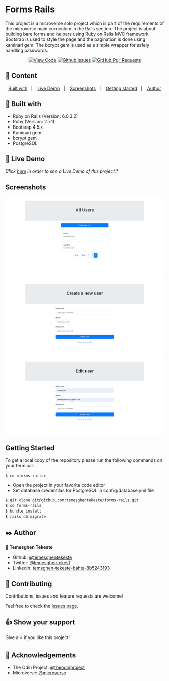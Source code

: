 # Forms Rails

This project is a microverse solo project which is part of the requirements of the microverse main curriculum in the Rails section. The project is about building bare forms and helpers using Ruby on Rails MVC framework. Bootsrap is used to style the page and the pagination is done using kaminari gem. The bcrypt gem is used as a simple wrapper for safely handling passwords.
      

<div align="center">

[![View Code](https://img.shields.io/badge/View%20-Code-green)](https://github.com/temesghentekeste/forms-rails/tree/feature/bare-metal-form)
[![Github Issues](https://img.shields.io/badge/GitHub-Issues-orange)](https://github.com/temesghentekeste/forms-rails/issues)
[![GitHub Pull Requests](https://img.shields.io/badge/GitHub-Pull%20Requests-blue)](https://github.com/temesghentekeste/forms-rails/pulls)

</div>

## 📝 Content

<p align="center">
<a href="#with">Built with</a>&nbsp;&nbsp;&nbsp;|&nbsp;&nbsp;&nbsp;
<a href="#live">Live Demo</a>&nbsp;&nbsp;&nbsp;|&nbsp;&nbsp;&nbsp;
<a href="#sc">Screenshots</a>&nbsp;&nbsp;&nbsp;|&nbsp;&nbsp;&nbsp;
<a href="#gs">Getting started</a>&nbsp;&nbsp;&nbsp;|&nbsp;&nbsp;&nbsp;
<a href="#author">Author</a>
</p>

## 🔧 Built with<a name = "with"></a>

- Ruby on Rails (Version: 6.0.3.2)
- Ruby (Version: 2.7.1)
- Bootsrap 4.5.x
- Kaminari gem
- bcrypt gem
- PostgreSQL

## 🔴 Live Demo <a name = "live"></a>
*Click [here](https://forms-rails-temesghen.herokuapp.com/users/) in order to see a Live Demo of this project.**


## Screenshots <a name = "sc"></a>

![screenshot](./app/assets/images/all-users.png)
![screenshot](./app/assets/images/create-user.png)
![screenshot](./app/assets/images/edit-user.png)


## Getting Started <a name = "gs"></a>

To get a local copy of the repository please run the following commands on your terminal:

```
$ cd <forms-rails>
```
- Open the project in your favorite code editor
- Set database credentilas for PostgreSQL in config/database.yml file
~~~bash
$ git clone git@github.com:temesghentekeste/forms-rails.git
$ cd forms-rails
$ bundle install
$ rails db:migrate  
~~~



## ✒️  Author <a name = "author"></a>

👤 **Temesghen Tekeste**

- Github: [@temesghentekeste](https://github.com/temesghentekeste)
- Twitter: [@temesghentekes1](https://twitter.com/temesghentekes1)
- Linkedin: [temsghen-tekeste-bahta-8b5243193](https://www.linkedin.com/in/temesghentekeste/)


## 🤝 Contributing

Contributions, issues and feature requests are welcome!

Feel free to check the [issues page](https://github.com/temesghentekeste/forms-rails/issues).


## 👍 Show your support

Give a ⭐️ if you like this project!

## :clap: Acknowledgements

- The Odin Project: [@theodinproject](https://www.theodinproject.com/)
- Microverse: [@microverse](https://www.microverse.org/)
